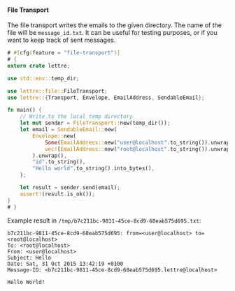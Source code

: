 #### File Transport

The file transport writes the emails to the given directory. The name of the file will be
`message_id.txt`.
It can be useful for testing purposes, or if you want to keep track of sent messages.

```rust
# #[cfg(feature = "file-transport")]
# {
extern crate lettre;

use std::env::temp_dir;

use lettre::file::FileTransport;
use lettre::{Transport, Envelope, EmailAddress, SendableEmail};

fn main() {
    // Write to the local temp directory
    let mut sender = FileTransport::new(temp_dir());
    let email = SendableEmail::new(
        Envelope::new(
            Some(EmailAddress::new("user@localhost".to_string()).unwrap()),
            vec![EmailAddress::new("root@localhost".to_string()).unwrap()],
        ).unwrap(),
        "id".to_string(),
        "Hello world".to_string().into_bytes(),
    );

    let result = sender.send(email);
    assert!(result.is_ok());
}
# }
```

Example result in `/tmp/b7c211bc-9811-45ce-8cd9-68eab575d695.txt`:

```text
b7c211bc-9811-45ce-8cd9-68eab575d695: from=<user@localhost> to=<root@localhost>
To: <root@localhost>
From: <user@localhost>
Subject: Hello
Date: Sat, 31 Oct 2015 13:42:19 +0100
Message-ID: <b7c211bc-9811-45ce-8cd9-68eab575d695.lettre@localhost>

Hello World!
```
